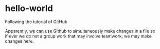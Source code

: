 # hello-world
Following the tutorial of GitHub

Apparently, we can use Github to simultaneously make changes in a file so if ever we do not a group work that may involve teamwork, we may make changes here.
